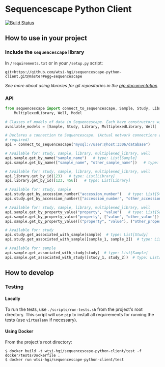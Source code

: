 # Sequencescape Python Client
[![Build Status](https://travis-ci.org/wtsi-hgi/sequencescape-python-client.svg)](https://travis-ci.org/wtsi-hgi/sequencescape-python-client)


## How to use in your project
### Include the `sequencescape` library
In ``/requirements.txt`` or in your ``/setup.py`` script:
```
git+https://github.com/wtsi-hgi/sequencescape-python-client.git@master#egg=sequencescape
```
*See more about using libraries for git repositories in the 
[pip documentation](https://pip.readthedocs.org/en/1.1/requirements.html#git).*

### API
```python
from sequencescape import connect_to_sequencescape, Sample, Study, Library, \
    MultiplexedLibrary, Well, Model

# Classes of models of data in Sequencescape. Each have constructors with named parameters
available_models = [Sample, Study, Library, MultiplexedLibrary, Well]  # type: List[Model]

# Declares a connection to Sequencescape. (Actual network connections are only opened when
# required)
api = connect_to_sequencescape("mysql://user:@host:3306/database")

# Available for: study, sample, library, multiplexed_library, well
api.sample.get_by_name("sample_name")   # type: List[Sample]
api.sample.get_by_name(["sample_name", "other_sample_name"])   # type: List[Sample]

# Available for: study, sample, library, multiplexed_library, well
api.library.get_by_id(123)   # type: List[Library]
api.library.get_by_id([123, 456])   # type: List[Library]

# Available for: study, sample
api.study.get_by_accession_number("accession_number")   # type: List[Study]
api.study.get_by_accession_number(["accession_number", "other_accession_number"])   # type: List[Study]

# Available for: study, sample, library, multiplexed_library, well
api.sample.get_by_property_value("property", "value")   # type: List[Sample]
api.sample.get_by_property_value("property", ["value", "other_value"])   # type: List[Sample]
api.sample.get_by_property_value([("property", "value"), ("other_property", "other_value")])   # type: List[Sample]

# Available for: study
api.study.get_associated_with_sample(sample)  # type: List[Study]
api.study.get_associated_with_sample([sample_1, sample_2])  # type: List[Study]

# Available for: sample
api.sample.get_associated_with_study(study)  # type: List[Sample]
api.sample.get_associated_with_study([study_1, study_2])  # type: List[Sample]

```


## How to develop
### Testing
#### Locally
To run the tests, use ``./scripts/run-tests.sh`` from the project's root directory. This script will use ``pip`` to 
install all requirements for running the tests (use `virtualenv` if necessary).

#### Using Docker
From the project's root directory:
```
$ docker build -t wtsi-hgi/sequencescape-python-client/test -f docker/tests/Dockerfile .
$ docker run wtsi-hgi/sequencescape-python-client/test
```